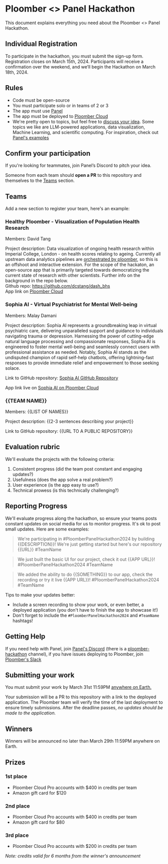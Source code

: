 # Ploomber <> Panel Hackathon

This document explains everything you need about the Ploomber <> Panel Hackathon.

## Individual Registration

To participate in the hackathon, you must submit the sign-up form. Registration closes
on March 15th, 2024. Participants will receive a confirmation over the weekend, and
we’ll begin the Hackathon on March 18th, 2024.

## Rules

- Code must be open-source
- You must participate solo or in teams of 2 or 3
- The app must use [Panel](https://github.com/holoviz/panel)
- The app must be deployed to [Ploomber Cloud](https://ploomber.io/)
- We're pretty open to topics, but feel free to [discuss your idea](#getting-help). Some topics we like are LLM-powered applications, data visualization, Machine Learning, and scientific computing. For inspiration, check out [Panel's examples](https://panel.holoviz.org/gallery/index.html)

## Confirm your participation

If you're looking for teammates, join Panel’s Discord to pitch your idea.

Someone from each team should **open a PR** to this repository and themselves to the [Teams](#teams) section.

## Teams

Add a new section to register your team, here's an example:

### Healthy Ploomber - Visualization of Population Health Research  
Members: David Tang   

Project description: Data visualization of ongoing health research within Imperial College, London - on health scores relating to ageing. Currently all upstream data analytics pipelines are [orchestrated by ploomber](https://github.com/dcstang/tromso-delta-bhs), so this is an offshoot and interactive extension. For the scope of the hackaton, an open-source app that is primarily targeted towards democratizing the current state of research with other scientists. Further info on the background in the repo below.  
Github repo: https://github.com/dcstang/dash_bhs   
App link on [Ploomber Cloud](https://plain-breeze-4374.ploomberapp.io)

### Sophia AI - Virtual Psychiatrist for Mental Well-being

Members: Malay Damani

Project description: Sophia AI represents a groundbreaking leap in virtual psychiatric care, delivering unparalleled support and guidance to individuals navigating trauma or depression. Harnessing the power of cutting-edge natural language processing and compassionate responses, Sophia AI is engineered to foster mental well-being and seamlessly connect users with professional assistance as needed. Notably, Sophia AI stands as the undisputed champion of rapid self-help chatbots, offering lightning-fast responses to provide immediate relief and empowerment to those seeking solace.

Link to GitHub repository: [Sophia AI GitHub Repository](https://github.com/malay5/Sophia-AI---Virtual-Psychiatrist-for-Mental-Well-being-.git)

App link live on [Sophia AI on Ploomber Cloud](https://floral-dew-2681.ploomberapp.io/app)

### {{TEAM NAME}}

Members: {{LIST OF NAMES}}

Project description: {{2-3 sentences describing your project}}

Link to GitHub repository: {{URL TO A PUBLIC REPOSITORY}}

## Evaluation rubric

We'll evaluate the projects with the following criteria:

1. Consistent progress (did the team post constant and engaging updates?)
2. Usefulness (does the app solve a real problem?)
3. User experience (is the app easy to use?)
4. Technical prowess (is this technically challenging?)


## Reporting Progress

We'll evaluate progress along the hackathon, so ensure your teams posts constant
updates on social media for us to monitor progress. It's ok to post small updates. Here are some examples:

> We're participating in #PloomberPanelHackathon2024 by building {{DESCRIPTION}}! We're just getting started but here's our repository {{URL}} #TeamName

> We just built the basic UI for our project, check it out {{APP URL}}! #PloomberPanelHackathon2024 #TeamName

> We added the ability to do {{SOMETHING}} to our app, check the recording or try it live {{APP URL}}! #PloomberPanelHackathon2024 #TeamName

Tips to make your updates better:

- Include a screen recording to show your work, or even better, a deployed application (you don't have to finish the app to showcase it!)
- Don't forget to include the `#PloomberPanelHackathon2024` and `#TeamName` hashtags!

## Getting Help

If you need help with Panel, join [Panel's Discord](https://discord.gg/UXdtYyGVQX) (there is a [ploomber-hackathon](https://discord.gg/CDKq8FjUvV) channel),
if you have issues deploying to Ploomber, join [Ploomber's Slack](https://ploomber.io/community/)

## Submitting your work

You must submit your work by March 31st 11:59PM [anywhere on Earth.](https://time.is/Anywhere_on_Earth)

Your submission will be a PR to this repository with a link to the deployed application. The Ploomber team
will verify the time of the last deployment to ensure timely submissions. After the deadline passes,
*no updates should be made to the application.*

## Winners

Winners will be announced no later than March 29th 11:59PM anywhere on Earth.

## Prizes


### 1st place

- Ploomber Cloud Pro accounts with $400 in credits per team
- Amazon gift card for $120

### 2nd place

- Ploomber Cloud Pro accounts with $400 in credits per team
- Amazon gift card for $80

### 3rd place

- Ploomber Cloud Pro accounts with $200 in credits per team


*Note: credits valid for 6 months from the winner's announcement*
